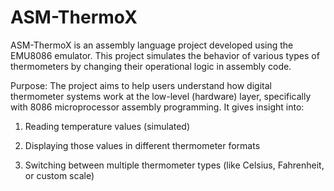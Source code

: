 # ASM-ThermoX
ASM-ThermoX is an assembly language project developed using the EMU8086 emulator. This project simulates the behavior of various types of thermometers by changing their operational logic in assembly code.

Purpose:
The project aims to help users understand how digital thermometer systems work at the low-level (hardware) layer, specifically with 8086 microprocessor assembly programming. It gives insight into:

1. Reading temperature values (simulated)

2. Displaying those values in different thermometer formats

3. Switching between multiple thermometer types (like Celsius, Fahrenheit, or custom scale)